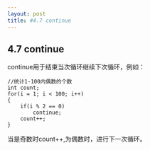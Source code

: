 ```yaml
---
layout: post
title: #4.7 continue
---
```

## 4.7 continue
continue用于结束当次循环继续下次循环，例如：<br>

    //统计1-100内偶数的个数
    int count;
    for(i = 1; i < 100; i++)
    {
        if(i % 2 == 0)
            continue;
        count++;
    }

当是奇数时count++,为偶数时，进行下一次循环。
